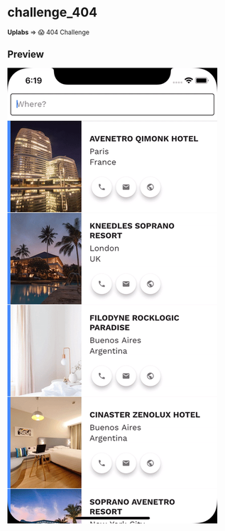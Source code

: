 # challenge_404

**Uplabs** => 😱 404 Challenge

## Preview
![Alt Text](https://raw.githubusercontent.com/shiburagi/Challenge_404/master/preview/preview_1.gif)

